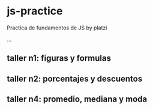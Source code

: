 # js-practice
Practica de fundamentos de JS by platzi

...

## taller n1: figuras y formulas

## taller n2: porcentajes y descuentos

## taller n4: promedio, mediana y moda